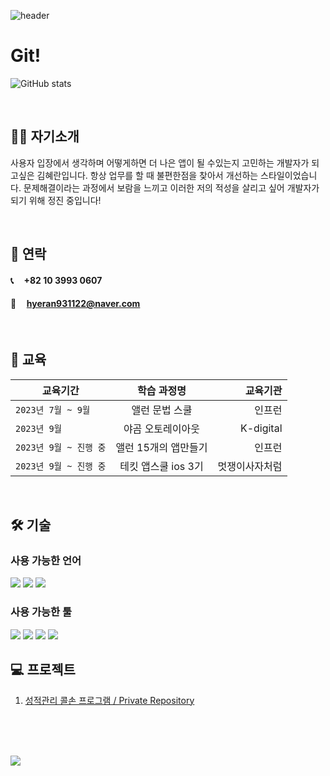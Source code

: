 ![header](https://capsule-render.vercel.app/api?type=Wave&color=0:EEFF00,100:a82da8&text=Hello%20Hyeran%20GitHub%20👋&animation=twinkling&fontSize=35&fontAlignY=40&fontAlign=70&height=250)

# Git!

![GitHub stats](https://github-readme-stats.vercel.app/api?username=hyeran1122&show_icons=true&theme=nightowl)

<br/>

## 🙋‍♀️ 자기소개  
  사용자 입장에서 생각하며 어떻게하면 더 나은 앱이 될 수있는지 고민하는 개발자가 되고싶은 김혜란입니다. 항상 업무를 할 때 불편한점을 찾아서 개선하는 스타일이었습니다. 문제해결이라는 과정에서 보람을 느끼고 이러한 저의 적성을 살리고 싶어 개발자가 되기 위해 정진 중입니다!
  
<br/>


## 🤝 연락
####  📞 &nbsp;&nbsp;&nbsp; +82 10 3993 0607
####  📧 &nbsp;&nbsp;&nbsp; hyeran931122@naver.com

<br/>


## 📝 교육 
| 교육기간 | 학습 과정명 | 교육기관
|---|:---:|---:|
| `2023년 7월 ~ 9월` | 앨런 문법 스쿨 | 인프런
| `2023년 9월` | 야곰 오토레이아웃 | K-digital
| `2023년 9월 ~ 진행 중` | 앨런 15개의 앱만들기 | 인프런
| `2023년 9월 ~ 진행 중` | 테킷 앱스쿨 ios 3기 | 멋쟁이사자처럼 

<br/>


## 🛠️ 기술
### 사용 가능한 언어
<img src="https://img.shields.io/badge/Swift-F05138?style=for-the-badge&logo=Swift&logoColor=white">
<img src="https://img.shields.io/badge/My SQL-4479A1?style=for-the-badge&logo=mysql&logoColor=white">     
<img src="https://img.shields.io/badge/R-276DC3?style=for-the-badge&logo=R&logoColor=white">

### 사용 가능한 툴
<img src="https://img.shields.io/badge/Xcode-147EFB?style=for-the-badge&logo=Xcode&logoColor=white">
<img src="https://img.shields.io/badge/github-181717?style=for-the-badge&logo=github&logoColor=white">
<img src="https://img.shields.io/badge/Slack-4A154B?style=for-the-badge&logo=Slack&logoColor=white">
<img src="https://img.shields.io/badge/Notion-000000?style=for-the-badge&logo=Notion&logoColor=white">   

<br/>


## 💻 프로젝트
1) [성적관리 콜손 프로그램 / Private Repository](https://github.com/hyeran1122/tastycode_SeSAC_hyeran931122.git)

<br/>
<br/>
<br/>

<a href="https://opgc.me/#/users/hyeran1122" target="_blank"><img src="https://api.opgc.me/githubs/users/hyeran1122/tag/?theme=basic" /></a>
